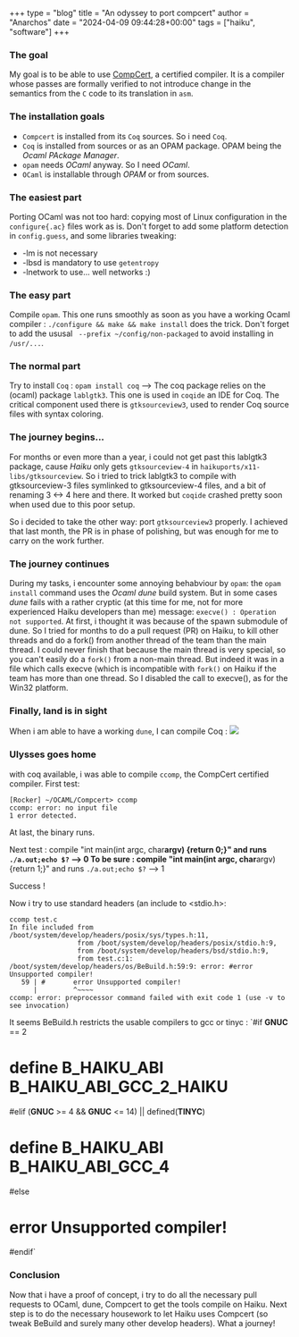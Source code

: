 +++
type = "blog"
title = "An odyssey to port compcert"
author = "Anarchos"
date = "2024-04-09 09:44:28+00:00"
tags = ["haiku", "software"]
+++


### The goal 
My goal is to be able to use [CompCert](https://compcert.org), a certified compiler.
It is a compiler whose passes are formally verified to not introduce change in the semantics from the `C` code to its translation in `asm`.

### The installation goals

- `Compcert` is installed from its `Coq` sources. So i need `Coq`.
- `Coq` is installed from sources or as an OPAM package. OPAM being the *Ocaml PAckage Manager*.
- `opam` needs *OCaml* anyway. So I need *OCaml*.
- `OCaml` is installable through *OPAM* or from sources.

### The easiest part

Porting OCaml was not too hard: copying most of Linux configuration in the `configure{.ac}` files work as is. 
Don't forget to add some platform detection in `config.guess`, and some libraries tweaking:
- -lm is not necessary
- -lbsd is mandatory to use `getentropy`
- -lnetwork to use... well networks :)

### The easy part

Compile `opam`.
This one runs smoothly as soon as you have a working Ocaml compiler : `./configure && make && make install` does the trick.
Don't forget to add the ususal ` --prefix ~/config/non-packaged` to avoid installing in `/usr/...`.

### The normal part

Try to install `Coq` : 
`opam install coq` --> The coq package relies on the (ocaml) package `lablgtk3`. This one is used in `coqide` an IDE for Coq.
The critical component used there is `gtksourceview3`, used to render Coq source files with syntax coloring. 

### The journey begins...
For months or even more than a year, i could not get past this lablgtk3 package, cause *Haiku* only gets `gtksourceview-4` in `haikuports/x11-libs/gtksourceview`.
So i tried to trick lablgtk3 to compile with gtksourceview-3 files symlinked to gtksourceview-4 files, and a bit of renaming 3 <-> 4 here and there. 
It worked but `coqide` crashed pretty soon when used due to this poor setup.

So i decided to take the other way: port `gtksourceview3` properly.
I achieved that last month, the PR is in phase of polishing, but was enough for me to carry on the work further.

### The journey continues
During my tasks, i encounter some annoying behabviour by `opam`:
the `opam install` command uses the _Ocaml_ *dune* build system. But in some cases *dune* fails with a rather cryptic (at this time for me, not for more experienced Haiku developers than me) message:
`execve() : Operation not supported`.
At first, i thought it was because of the spawn submodule of dune. So I tried for months to do a pull request (PR) on Haiku, to kill other threads and do a fork() from another thread of the team than the main thread. I could never finish that because the main thread is very special, so you can't easily do a `fork()` from a non-main thread. But indeed it was in a file which calls execve (which is incompatible with `fork()` on Haiku if the team has more than one thread. So I disabled the call to execve(), as for the Win32 platform.

### Finally, land is in sight
When i am able to have a working `dune`, I can compile Coq : <img src="/files/blog/anarchos/coqide.png"/>

### Ulysses goes home
with coq available, i was able to compile `ccomp`, the CompCert certified compiler.
First test:
```
[Rocker] ~/OCAML/Compcert> ccomp
ccomp: error: no input file
1 error detected.
```
At last, the binary runs.

Next test : compile "int main(int argc, char**argv) {return 0;}" and runs `./a.out;echo $?` --> 0
To be sure : compile "int main(int argc, char**argv) {return 1;}" and runs `./a.out;echo $?` --> 1

Success !

Now i try to use standard headers (an include to <stdio.h>:
```
ccomp test.c 
In file included from /boot/system/develop/headers/posix/sys/types.h:11,
                 from /boot/system/develop/headers/posix/stdio.h:9,
                 from /boot/system/develop/headers/bsd/stdio.h:9,
                 from test.c:1:
/boot/system/develop/headers/os/BeBuild.h:59:9: error: #error Unsupported compiler!
   59 | #       error Unsupported compiler!
      |         ^~~~~
ccomp: error: preprocessor command failed with exit code 1 (use -v to see invocation)
```
It seems BeBuild.h restricts the usable compilers to gcc or tinyc :
`#if __GNUC__ == 2
#       define B_HAIKU_ABI                                      B_HAIKU_ABI_GCC_2_HAIKU
#elif (__GNUC__ >= 4 && __GNUC__ <= 14) || defined(__TINYC__)
#       define B_HAIKU_ABI                                      B_HAIKU_ABI_GCC_4
#else
#       error Unsupported compiler!
#endif`

### Conclusion
Now that i have a proof of concept, i try to do all the necessary pull requests to OCaml, dune, Compcert to get the tools compile on Haiku. Next step is to do the necessary housework to let Haiku uses Compcert (so tweak BeBuild and surely many other develop headers).
What a journey!
